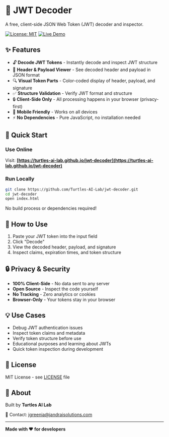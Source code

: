 # 🔐 JWT Decoder

A free, client-side JSON Web Token (JWT) decoder and inspector.

[![License: MIT](https://img.shields.io/badge/License-MIT-yellow.svg)](LICENSE)
[![Live Demo](https://img.shields.io/badge/demo-live-success)](https://turtles-ai-lab.github.io/jwt-decoder)

## ✨ Features

- 🔓 **Decode JWT Tokens** - Instantly decode and inspect JWT structure
- 🎯 **Header & Payload Viewer** - See decoded header and payload in JSON format
- 🔍 **Visual Token Parts** - Color-coded display of header, payload, and signature
- ✅ **Structure Validation** - Verify JWT format and structure
- 🔒 **Client-Side Only** - All processing happens in your browser (privacy-first)
- 📱 **Mobile Friendly** - Works on all devices
- ⚡ **No Dependencies** - Pure JavaScript, no installation needed

## 🚀 Quick Start

### Use Online
Visit: **[https://turtles-ai-lab.github.io/jwt-decoder](https://turtles-ai-lab.github.io/jwt-decoder)**

### Run Locally
```bash
git clone https://github.com/Turtles-AI-Lab/jwt-decoder.git
cd jwt-decoder
open index.html
```

No build process or dependencies required!

## 📖 How to Use

1. Paste your JWT token into the input field
2. Click "Decode"
3. View the decoded header, payload, and signature
4. Inspect claims, expiration times, and token structure

## 🔒 Privacy & Security

- **100% Client-Side** - No data sent to any server
- **Open Source** - Inspect the code yourself
- **No Tracking** - Zero analytics or cookies
- **Browser-Only** - Your tokens stay in your browser

## 💡 Use Cases

- Debug JWT authentication issues
- Inspect token claims and metadata
- Verify token structure before use
- Educational purposes and learning about JWTs
- Quick token inspection during development

## 📄 License

MIT License - see [LICENSE](LICENSE) file

## 🏢 About

Built by **Turtles AI Lab**

📧 Contact: jgreenia@jandraisolutions.com

---

**Made with ❤️ for developers**
